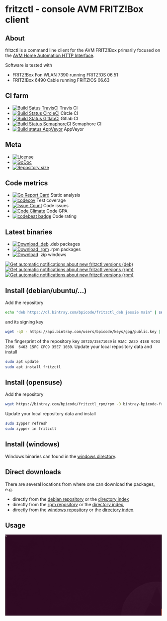 # fritzctl - console AVM FRITZ!Box client

## About

fritzctl is a command line client for the AVM FRITZ!Box primarily focused on the
[AVM Home Automation HTTP Interface](https://avm.de/fileadmin/user_upload/Global/Service/Schnittstellen/AHA-HTTP-Interface.pdf).

Software is tested with

*   FRITZ!Box Fon WLAN 7390 running FRITZ!OS 06.51
*   FRITZ!Box 6490 Cable running FRITZ!OS 06.63

## CI farm

*   [![Build Satus TravisCI](https://travis-ci.org/bpicode/fritzctl.svg)](https://travis-ci.org/bpicode/fritzctl) Travis CI
*   [![Build Status CircleCI](https://circleci.com/gh/bpicode/fritzctl/tree/master.svg?style=shield)](https://circleci.com/gh/bpicode/fritzctl) Circle CI
*   [![Build Status GitlabCI](https://gitlab.com/bpicode/fritzctl/badges/master/build.svg)](https://gitlab.com/bpicode/fritzctl/commits/master) Gitlab CI
*   [![Build Status SemaphoreCI](https://semaphoreci.com/api/v1/bpicode/fritzctl/branches/master/shields_badge.svg)](https://semaphoreci.com/bpicode/fritzctl)  Semaphore CI
*   [![Build status AppVeyor](https://ci.appveyor.com/api/projects/status/k7qqx91w6mja3u7h?svg=true)](https://ci.appveyor.com/project/bpicode/fritzctl) AppVeyor
    
## Meta

*    [![License](https://img.shields.io/github/license/bpicode/fritzctl.svg)](https://opensource.org/licenses/MIT)
*    [![GoDoc](https://godoc.org/github.com/bpicode/fritzctl?status.svg)](https://godoc.org/github.com/bpicode/fritzctl)
*    [![Repository size](https://reposs.herokuapp.com/?path=bpicode/fritzctl)](https://github.com/bpicode/fritzctl)

## Code metrics

*    [![Go Report Card](https://goreportcard.com/badge/github.com/bpicode/fritzctl)](https://goreportcard.com/report/github.com/bpicode/fritzctl) Static analysis
*    [![codecov](https://codecov.io/gh/bpicode/fritzctl/branch/master/graph/badge.svg)](https://codecov.io/gh/bpicode/fritzctl) Test coverage
*    [![Issue Count](https://codeclimate.com/github/bpicode/fritzctl/badges/issue_count.svg)](https://codeclimate.com/github/bpicode/fritzctl) Code issues
*    [![Code Climate](https://codeclimate.com/github/bpicode/fritzctl/badges/gpa.svg)](https://codeclimate.com/github/bpicode/fritzctl) Code GPA
*    [![codebeat badge](https://codebeat.co/badges/605cf539-21dd-4a60-a892-e0d6da3021fe)](https://codebeat.co/projects/github-com-bpicode-fritzctl) Code rating

## Latest binaries

*   [![Download .deb](https://api.bintray.com/packages/bpicode/fritzctl_deb/fritzctl/images/download.svg)](https://bintray.com/bpicode/fritzctl_deb/fritzctl/_latestVersion)
    .deb packages
*   [![Download .rpm](https://api.bintray.com/packages/bpicode/fritzctl_rpm/fritzctl/images/download.svg)](https://bintray.com/bpicode/fritzctl_rpm/fritzctl/_latestVersion)
    .rpm packages 
*   [![Download](https://api.bintray.com/packages/bpicode/fritzctl_win/fritzctl/images/download.svg)](https://bintray.com/bpicode/fritzctl_win/fritzctl/_latestVersion)
    .zip windows

[![Get automatic notifications about new fritzctl versions (deb)](https://www.bintray.com/docs/images/bintray_badge_color.png)](https://bintray.com/bpicode/fritzctl_deb/fritzctl?source=watch)
[![Get automatic notifications about new fritzctl versions (rpm)](https://www.bintray.com/docs/images/bintray_badge_bw.png)](https://bintray.com/bpicode/fritzctl_rpm/fritzctl?source=watch)
[![Get automatic notifications about new fritzctl versions (rpm)](https://www.bintray.com/docs/images/bintray_badge_greyscale.png)](https://bintray.com/bpicode/fritzctl_win/fritzctl?source=watch)


## Install (debian/ubuntu/...)

Add the repository

```bash
echo "deb https://dl.bintray.com/bpicode/fritzctl_deb jessie main" | sudo tee -a /etc/apt/sources.list
```

and its signing key

```bash
wget -qO - https://api.bintray.com/users/bpicode/keys/gpg/public.key | sudo apt-key add -
```

The fingerprint of the repository key `3072D/35E71039` is
`93AC 2A3D 418B 9C93 2986  6463 15FC CFC9 35E7 1039`.
Update your local repository data and install

```bash
sudo apt update
sudo apt install fritzctl
```

## Install (opensuse)

Add the repository

```bash
wget https://bintray.com/bpicode/fritzctl_rpm/rpm -O bintray-bpicode-fritzctl_rpm.repo && sudo zypper ar -f bintray-bpicode-fritzctl_rpm.repo && rm bintray-bpicode-fritzctl_rpm.repo
```

Update your local repository data and install

```bash
sudo zypper refresh
sudo zypper in fritzctl
```

## Install (windows)

Windows binaries can found in the [windows directory](https://dl.bintray.com/bpicode/fritzctl_win/).

## Direct downloads

There are several locations from where one can download the packages, e.g.

*   directly from the [debian repository](https://bintray.com/bpicode/fritzctl_deb/fritzctl)
    or the [directory index](https://dl.bintray.com/bpicode/fritzctl_deb/)
*   directly from the [rpm repository](https://bintray.com/bpicode/fritzctl_rpm/fritzctl)
    or the [directory index](https://dl.bintray.com/bpicode/fritzctl_rpm/),
*   directly from the [windows repository](https://bintray.com/bpicode/fritzctl_win/fritzctl)
    or the [directory index](https://dl.bintray.com/bpicode/fritzctl_win/).

## Usage

![Demo usage](/images/fritzctl_demo.gif?raw=true "Demo usage")
